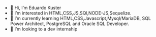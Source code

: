 - 👋 Hi, I’m Eduardo Kuster
- 👀 I’m interested in HTML,CSS,JS,SQl,NODE-JS,Sequelize.
- 🌱 I’m currently learning HTML,CSS,Javascript,Mysql/MariaDB, SQL Power Architect, PostgreSQL and Oracle SQL Developer.
- 💞️ I’m looking to a dev internship 



